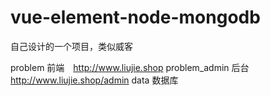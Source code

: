 # vue-element-node-mongodb
自己设计的一个项目，类似威客

problem 前端　http://www.liujie.shop
problem_admin 后台　http://www.liujie.shop/admin
data 数据库

